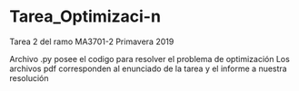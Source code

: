 # Tarea_Optimizaci-n
Tarea 2 del ramo MA3701-2 Primavera 2019

Archivo .py posee el codigo para resolver el problema de optimización
Los archivos pdf corresponden al enunciado de la tarea y el informe a nuestra resolución
